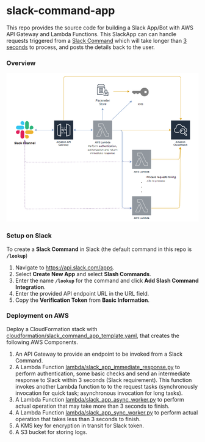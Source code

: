 # slack-command-app

This repo provides the source code for building a Slack App/Bot with AWS API Gateway and Lambda Functions.
This SlackApp can can handle requests triggered from a [Slack Command](https://api.slack.com/interactivity/slash-commands) which will take longer than [3 seconds](https://api.slack.com/events-api) to process, and posts the details back to the user.

### Overview

![Architecture](doc/SlackApp-ArchitectureOverview.png)

### Setup on Slack

To create a **Slack Command** in Slack (the default command in this repo is **`/lookup`**)
1. Navigate to https://api.slack.com/apps.
2. Select **Create New App** and select **Slash Commands**.
3. Enter the name **`/lookup`** for the command and click **Add Slash Command Integration**.
4. Enter the provided API endpoint URL in the URL field.
5. Copy the **Verification Token** from **Basic Information**.

### Deployment on AWS

Deploy a CloudFormation stack with [cloudformation/slack_command_app_template.yaml](cloudformation/slack_command_app_template.yaml), that creates the following AWS Components.
1. An API Gateway to provide an endpoint to be invoked from a Slack Command.
2. A Lambda Function [lambda/slack_app_immediate_response.py](lambda/slack_app_immediate_response.py) to perform authentication, some basic checks and send an intermediate response to Slack within 3 seconds (Slack requirement). This function invokes another Lambda function to to the request tasks (synchronously invocation for quick task; asynchronous invocation for long tasks).
3. A Lambda Function [lambda/slack_app_async_worker.py](lambda/slack_app_async_worker.py) to perform actual operation that may take more than 3 seconds to finish.
4. A Lambda Function [lambda/slack_app_sync_worker.py](lambda/slack_app_sync_worker.py) to perform actual operation that takes less than 3 seconds to finish.
5. A KMS key for encryption in transit for Slack token.
6. A S3 bucket for storing logs.
